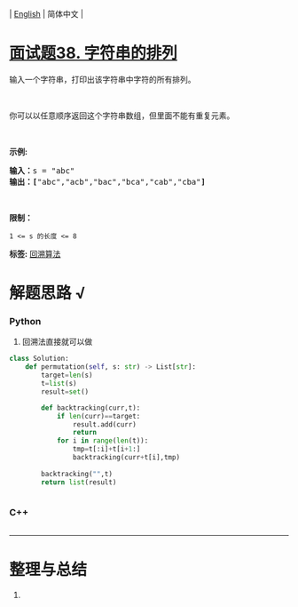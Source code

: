 | [English](README_EN.md) | 简体中文 |

# [面试题38. 字符串的排列](https://leetcode-cn.com/problems/zi-fu-chuan-de-pai-lie-lcof)
<p>输入一个字符串，打印出该字符串中字符的所有排列。</p>

<p>&nbsp;</p>

<p>你可以以任意顺序返回这个字符串数组，但里面不能有重复元素。</p>

<p>&nbsp;</p>

<p><strong>示例:</strong></p>

<pre><strong>输入：</strong>s = &quot;abc&quot;
<strong>输出：[</strong>&quot;abc&quot;,&quot;acb&quot;,&quot;bac&quot;,&quot;bca&quot;,&quot;cab&quot;,&quot;cba&quot;<strong>]</strong>
</pre>

<p>&nbsp;</p>

<p><strong>限制：</strong></p>

<p><code>1 &lt;= s 的长度 &lt;= 8</code></p>

**标签:**  [回溯算法](https://leetcode-cn.com/tag/backtracking) 
# 解题思路 √

### Python

1. 回溯法直接就可以做

```python
class Solution:
    def permutation(self, s: str) -> List[str]:
        target=len(s)
        t=list(s)
        result=set()

        def backtracking(curr,t):
            if len(curr)==target:
                result.add(curr)
                return 
            for i in range(len(t)):
                tmp=t[:i]+t[i+1:]
                backtracking(curr+t[i],tmp)
        
        backtracking("",t)
        return list(result)
```


```python

```

### C++

```cpp

```

---



# 整理与总结

1. 